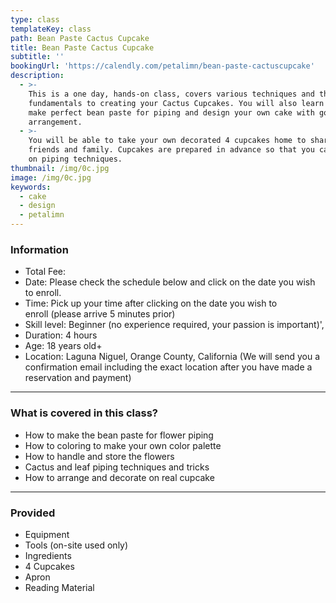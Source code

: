 ```yaml
---
type: class
templateKey: class
path: Bean Paste Cactus Cupcake
title: Bean Paste Cactus Cupcake
subtitle: ''
bookingUrl: 'https://calendly.com/petalimn/bean-paste-cactuscupcake'
description:
  - >-
    This is a one day, hands-on class, covers various techniques and the
    fundamentals to creating your Cactus Cupcakes. You will also learn how to
    make perfect bean paste for piping and design your own cake with gorgeous
    arrangement.
  - >-
    You will be able to take your own decorated 4 cupcakes home to share with
    friends and family. Cupcakes are prepared in advance so that you can focus
    on piping techniques.
thumbnail: /img/0c.jpg
image: /img/0c.jpg
keywords:
  - cake
  - design
  - petalimn
---
```

### Information

* Total Fee: 
* Date: Please check the schedule below and click on the date you wish to enroll.
* Time: Pick up your time after clicking on the date you wish to enroll (please arrive 5 minutes prior)
* Skill level: Beginner (no experience required, your passion is important)',
* Duration: 4 hours
* Age: 18 years old+
* Location: Laguna Niguel, Orange County, California (We will send you a confirmation email including the exact location after you have made a reservation and payment)

- - -

### What is covered in this class?

* How to make the bean paste for flower piping
* How to coloring to make your own color palette
* How to handle and store the flowers
* Cactus and leaf piping techniques and tricks
* How to arrange and decorate on real cupcake

- - -

### Provided

* Equipment
* Tools (on-site used only)
* Ingredients
* 4 Cupcakes
* Apron
* Reading Material
